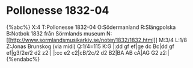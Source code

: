 # Pollonesse 1832-04

{%abc%}
X:4
T:Pollonesse 1832-04
O:Södermanland
R:Slängpolska
B:Notbok 1832 från Sörmlands museum
N:[[http://www.sormlandsmusikarkiv.se/noter/1832/1832.html]]
M:3/4
L:1/8
Z:Jonas Brunskog (via midi)
Q:1/4=115
K:G
|:dd gf ef|ge dc Bc|dd gf ef|g3/2e/2 d2 z2:|
|:cc e2 c2|cB/2c/2 d2 B2|BA AB cA|AG G2 z2:|
{%endabc%}

